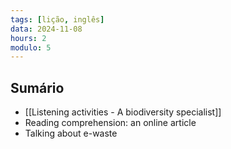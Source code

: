 ```yaml
---
tags: [lição, inglês]
data: 2024-11-08
hours: 2
modulo: 5
---
```


## Sumário
- [[Listening activities - A biodiversity specialist]]
- Reading comprehension: an online article
- Talking about e-waste